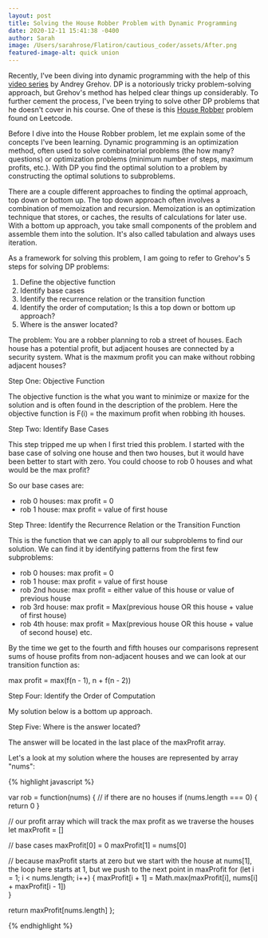 ```yaml
---
layout: post
title: Solving the House Robber Problem with Dynamic Programming
date: 2020-12-11 15:41:38 -0400
author: Sarah
image: /Users/sarahrose/Flatiron/cautious_coder/assets/After.png
featured-image-alt: quick union
---
```


Recently, I've been diving into dynamic programming with the help of this [video series](https://www.youtube.com/playlist?list=PLVrpF4r7WIhTT1hJqZmjP10nxsmrbRvlf) by Andrey Grehov. DP is a notoriously tricky problem-solving approach, but Grehov's method has helped clear things up considerably. To further cement the process, I've been trying to solve other DP problems that he doesn't cover in his course. One of these is this [House Robber](https://leetcode.com/problems/house-robber/) problem found on Leetcode. 

Before I dive into the House Robber problem, let me explain some of the concepts I've been learning. Dynamic programming is an optimization method, often used to solve combinatorial problems (the how many? questions) or optimization problems (minimum number of steps, maximum profits, etc.). With DP you find the optimal solution to a problem by constructing the optimal solutions to subproblems. 

There are a couple different approaches to finding the optimal approach, top down or bottom up. The top down approach often involves a combination of memoization and recursion. Memoization is an optimization technique that stores, or caches, the results of calculations for later use. With a bottom up approach, you take small components of the problem and assemble them into the solution. It's also called tabulation and always uses iteration.

As a framework for solving this problem, I am going to refer to Grehov's 5 steps for solving DP problems:

1. Define the objective function
2. Identify base cases
3. Identify the recurrence relation or the transition function
4. Identify the order of computation; Is this a top down or bottom up approach?
5. Where is the answer located? 

The problem: You are a robber planning to rob a street of houses. Each house has a potential profit, but adjacent houses are connected by a security system. What is the maxmum profit you can make without robbing adjacent houses?

Step One: Objective Function

The objective function is the what you want to minimize or maxize for the solution and is often found in the description of the problem. Here the objective function is F(i) = the maximum profit when robbing ith houses.

Step Two: Identify Base Cases

This step tripped me up when I first tried this problem. I started with the base case of solving one house and then two houses, but it would have been better to start with zero. You could choose to rob 0 houses and what would be the max profit?

So our base cases are:
  - rob 0 houses: max profit = 0
  - rob 1 house: max profit = value of first house

Step Three: Identify the Recurrence Relation or the Transition Function

This is the function that we can apply to all our subproblems to find our solution. We can find it by identifying patterns from the first few subproblems:
  - rob 0 houses: max profit = 0
  - rob 1 house: max profit = value of first house
  - rob 2nd house: max profit = either value of this house or value of previous house
  - rob 3rd house: max profit = Max(previous house OR this house + value of first house)
  - rob 4th house: max profit = Max(previous house OR this house + value of second house)
  etc.

By the time we get to the fourth and fifth houses our comparisons represent sums of house profits from non-adjacent houses and we can look at our transition function as:

max profit = max(f(n - 1), n + f(n - 2))

Step Four: Identify the Order of Computation

My solution below is a bottom up approach.

Step Five: Where is the answer located?

The answer will be located in the last place of the maxProfit array.

Let's a look at my solution where the houses are represented by array "nums":

{% highlight javascript %}

var rob = function(nums) {
  // if there are no houses
  if (nums.length === 0) {
    return 0
  } 
  
  // our profit array which will track the max profit as we traverse the houses
  let maxProfit = []
  
  // base cases
  maxProfit[0] = 0
  maxProfit[1] = nums[0]
  
  // because maxProfit starts at zero but we start with the house at nums[1], the loop here starts at 1, but we push to the next point in maxProfit
  for (let i = 1; i < nums.length; i++) {
    maxProfit[i + 1] = Math.max(maxProfit[i], nums[i] + maxProfit[i - 1])    
  }

  return maxProfit[nums.length]
};

{% endhighlight %}